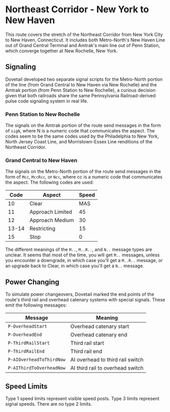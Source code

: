 # Northeast Corridor - New York to New Haven

This route covers the stretch of the Northeast Corridor from New York City to New Haven, Connecticut. It includes both Metro-North's New Haven Line out of Grand Central Terminal and Amtrak's main line out of Penn Station, which converge together at New Rochelle, New York.

## Signaling

Dovetail developed two separate signal scripts for the Metro-North portion of the line (from Grand Central to New Haven via New Rochelle) and the Amtrak portion (from Penn Station to New Rochelle), a curious decision given that both railroads share the same Pennsylvania Railroad-derived pulse code signaling system in real life.

### Penn Station to New Rochelle

The signals on the Amtrak portion of the route send messages in the form of `sigN`, where N is a numeric code that communicates the aspect. The codes seem to be the same codes used by the Philadelphia to New York, North Jersey Coast Line, and Morristown-Essex Line renditions of the Northeast Corridor.

### Grand Central to New Haven

The signals on the Metro-North portion of the route send messages in the form of `Mcc`, `MccRcc`, or `Ncc`, where cc is a numeric code that communicates the aspect. The following codes are used:

| Code | Aspect | Speed
| --- | --- | --- |
| 10 | Clear | MAS |
| 11 | Approach Limited | 45 |
| 12 | Approach Medium | 30 |
| 13-14 | Restricting | 15 |
| 15 | Stop | 0 |

The different meanings of the `M..`, `M..R..`, and `N..` message types are unclear. It seems that most of the time, you will get `M..` messages, unless you encounter a downgrade, in which case you'll get a `M..R..` message, or an upgrade back to Clear, in which case you'll get a `N..` message.

## Power Changing

To simulate power changeovers, Dovetail marked the end points of the route's third rail and overhead catenary systems with special signals. These emit the following messages:

| Message | Meaning |
| --- | --- |
| `P-OverheadStart` | Overhead catenary start |
| `P-OverheadEnd` | Overhead catenary end |
| `P-ThirdRailStart` | Third rail start |
| `P-ThirdRailEnd` | Third rail end |
| `P-AIOverheadToThirdNow` | AI overhead to third rail switch |
| `P-AIThirdToOverheadNow` | AI third rail to overhead switch |

## Speed Limits

Type 1 speed limits represent visible speed posts. Type 3 limits represent signal speeds. There are no type 2 limits.